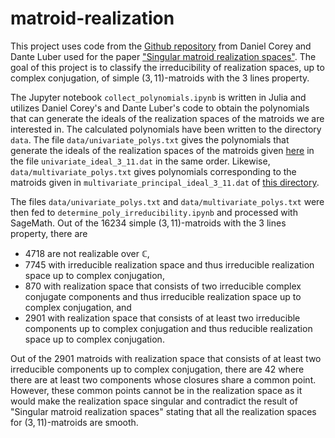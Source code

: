 # matroid-realization

This project uses code from the [Github repository](https://github.com/dcorey2814/matroidRealizationSpaces/tree/main) from Daniel Corey and Dante Luber used for the paper ["Singular matroid realization spaces"](https://arxiv.org/abs/2307.11915). The goal of this project is to classify the irreducibility of realization spaces, up to complex conjugation, of simple $(3,11)$-matroids with the 3 lines property. 

The Jupyter notebook `collect_polynomials.ipynb` is written in Julia and utilizes Daniel Corey's and Dante Luber's code to obtain the polynomials that can generate the ideals of the realization spaces of the matroids we are interested in. The calculated polynomials have been written to the directory `data`. The file `data/univariate_polys.txt` gives the polynomials that generate the ideals of the realization spaces of the matroids given [here](https://github.com/dcorey2814/matroidRealizationSpaces/tree/main/d3n11/data) in the file `univariate_ideal_3_11.dat` in the same order. Likewise, `data/multivariate_polys.txt` gives polynomials corresponding to the matroids given in `multivariate_principal_ideal_3_11.dat` of [this directory](https://github.com/dcorey2814/matroidRealizationSpaces/tree/main/d3n11/data). 

The files `data/univariate_polys.txt` and `data/multivariate_polys.txt` were then fed to `determine_poly_irreducibility.ipynb` and processed with SageMath. Out of the 16234 simple $(3,11)$-matroids with the 3 lines property, there are
- 4718 are not realizable over $\mathbb{C}$,
- 7745 with irreducible realization space and thus irreducible realization space up to complex conjugation,
- 870 with realization space that consists of two irreducible complex conjugate components and thus irreducible realization space up to complex conjugation, and
- 2901 with realization space that consists of at least two irreducible components up to complex conjugation and thus reducible realization space up to complex conjugation.

Out of the 2901 matroids with realization space that consists of at least two irreducible components up to complex conjugation, there are 42 where there are at least two components whose closures share a common point. However, these common points cannot be in the realization space as it would make the realization space singular and contradict the result of "Singular matroid realization spaces" stating that all the realization spaces for $(3,11)$-matroids are smooth. 
